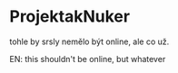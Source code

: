 # ProjektakNuker
tohle by srsly nemělo být online, ale co už.

EN:
this shouldn't be online, but whatever